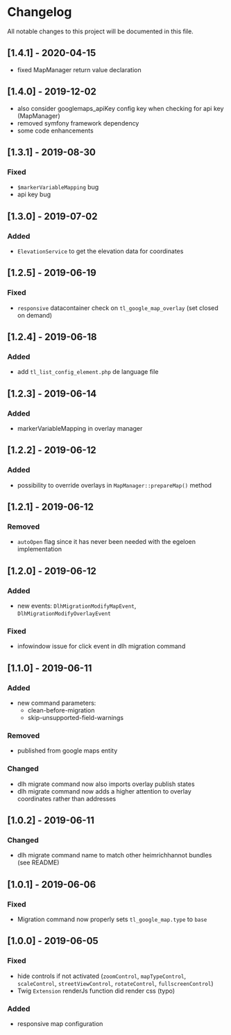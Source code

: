# Changelog
All notable changes to this project will be documented in this file.

## [1.4.1] - 2020-04-15
- fixed MapManager return value declaration

## [1.4.0] - 2019-12-02
- also consider googlemaps_apiKey config key when checking for api key (MapManager)
- removed symfony framework dependency
- some code enhancements

## [1.3.1] - 2019-08-30

### Fixed
- `$markerVariableMapping` bug
- api key bug

## [1.3.0] - 2019-07-02

### Added
- `ElevationService` to get the elevation data for coordinates

## [1.2.5] - 2019-06-19

### Fixed
- `responsive` datacontainer check on `tl_google_map_overlay` (set closed on demand)

## [1.2.4] - 2019-06-18

### Added
- add `tl_list_config_element.php` de language file

## [1.2.3] - 2019-06-14

### Added
- markerVariableMapping in overlay manager

## [1.2.2] - 2019-06-12

### Added
- possibility to override overlays in `MapManager::prepareMap()` method

## [1.2.1] - 2019-06-12

### Removed
- `autoOpen` flag since it has never been needed with the egeloen implementation

## [1.2.0] - 2019-06-12

### Added
- new events: `DlhMigrationModifyMapEvent`, `DlhMigrationModifyOverlayEvent`

### Fixed
- infowindow issue for click event in dlh migration command

## [1.1.0] - 2019-06-11

### Added
- new command parameters:
    - clean-before-migration
    - skip-unsupported-field-warnings

### Removed
- published from google maps entity

### Changed
- dlh migrate command now also imports overlay publish states
- dlh migrate command now adds a higher attention to overlay coordinates rather than addresses

## [1.0.2] - 2019-06-11

### Changed
- dlh migrate command name to match other heimrichhannot bundles (see README)

## [1.0.1] - 2019-06-06

### Fixed
- Migration command now properly sets `tl_google_map.type` to `base`

## [1.0.0] - 2019-06-05

### Fixed
- hide controls if not activated (`zoomControl`, `mapTypeControl`, `scaleControl`, `streetViewControl`, `rotateControl`, `fullscreenControl`)
- Twig `Extension` renderJs function did render css (typo) 

### Added
- responsive map configuration
